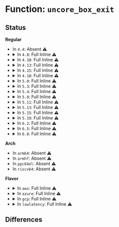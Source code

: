 # Function: <code>uncore_box_exit</code>

## Status
<b>Regular</b>
<ul>
<li>
In <code>4.4</code>: Absent ⚠️
</li>
<li>
<details>
<summary>In <code>4.8</code>: Full Inline ⚠️</summary>

**Collision:** Unique Static

**Inline:** Full

**Transformation:** False

**Instances:**

```
In arch/x86/events/intel/uncore.c (ffffffff810156ab)
Location: arch/x86/events/intel/uncore.h:316
Inline: True
Inline callers:
  - arch/x86/events/intel/uncore.c:uncore_cpu_dying
  - arch/x86/events/intel/uncore.c:uncore_pci_remove
  - arch/x86/events/intel/uncore.c:uncore_pci_probe
  - arch/x86/events/intel/uncore.c:uncore_exit_boxes
```
</details>
</li>
<li>
<details>
<summary>In <code>4.10</code>: Full Inline ⚠️</summary>

**Collision:** Unique Static

**Inline:** Full

**Transformation:** False

**Instances:**

```
In arch/x86/events/intel/uncore.c (ffffffff810154c9)
Location: arch/x86/events/intel/uncore.h:321
Inline: True
Inline callers:
  - arch/x86/events/intel/uncore.c:uncore_event_cpu_offline
  - arch/x86/events/intel/uncore.c:uncore_pci_remove
  - arch/x86/events/intel/uncore.c:uncore_pci_probe
```
</details>
</li>
<li>
<details>
<summary>In <code>4.13</code>: Full Inline ⚠️</summary>

**Collision:** Unique Static

**Inline:** Full

**Transformation:** False

**Instances:**

```
In arch/x86/events/intel/uncore.c (ffffffff81013a01)
Location: arch/x86/events/intel/uncore.h:321
Inline: True
Inline callers:
  - arch/x86/events/intel/uncore.c:uncore_event_cpu_offline
  - arch/x86/events/intel/uncore.c:uncore_pci_remove
  - arch/x86/events/intel/uncore.c:uncore_pci_probe
```
</details>
</li>
<li>
<details>
<summary>In <code>4.15</code>: Full Inline ⚠️</summary>

**Collision:** Unique Static

**Inline:** Full

**Transformation:** False

**Instances:**

```
In arch/x86/events/intel/uncore.c (ffffffff81014241)
Location: arch/x86/events/intel/uncore.h:322
Inline: True
Inline callers:
  - arch/x86/events/intel/uncore.c:uncore_event_cpu_offline
  - arch/x86/events/intel/uncore.c:uncore_pci_remove
  - arch/x86/events/intel/uncore.c:uncore_pci_probe
```
</details>
</li>
<li>
<details>
<summary>In <code>4.18</code>: Full Inline ⚠️</summary>

**Collision:** Unique Static

**Inline:** Full

**Transformation:** False

**Instances:**

```
In arch/x86/events/intel/uncore.c (ffffffff81014d79)
Location: arch/x86/events/intel/uncore.h:443
Inline: True
Inline callers:
  - arch/x86/events/intel/uncore.c:uncore_event_cpu_offline
  - arch/x86/events/intel/uncore.c:uncore_pci_remove
  - arch/x86/events/intel/uncore.c:uncore_pci_probe
```
</details>
</li>
<li>
<details>
<summary>In <code>5.0</code>: Full Inline ⚠️</summary>

**Collision:** Unique Static

**Inline:** Full

**Transformation:** False

**Instances:**

```
In arch/x86/events/intel/uncore.c (ffffffff81015489)
Location: arch/x86/events/intel/uncore.h:460
Inline: True
Inline callers:
  - arch/x86/events/intel/uncore.c:uncore_event_cpu_offline
  - arch/x86/events/intel/uncore.c:uncore_event_cpu_offline
  - arch/x86/events/intel/uncore.c:uncore_pci_remove
  - arch/x86/events/intel/uncore.c:uncore_pci_remove
  - arch/x86/events/intel/uncore.c:uncore_pci_probe
  - arch/x86/events/intel/uncore.c:uncore_pci_probe
```
</details>
</li>
<li>
<details>
<summary>In <code>5.3</code>: Full Inline ⚠️</summary>

**Collision:** Unique Static

**Inline:** Full

**Transformation:** False

**Instances:**

```
In arch/x86/events/intel/uncore.c (ffffffff81016845)
Location: arch/x86/events/intel/uncore.h:482
Inline: True
Inline callers:
  - arch/x86/events/intel/uncore.c:uncore_box_unref
  - arch/x86/events/intel/uncore.c:uncore_box_unref
  - arch/x86/events/intel/uncore.c:uncore_pci_remove
  - arch/x86/events/intel/uncore.c:uncore_pci_remove
  - arch/x86/events/intel/uncore.c:uncore_pci_probe
  - arch/x86/events/intel/uncore.c:uncore_pci_probe
```
</details>
</li>
<li>
<details>
<summary>In <code>5.4</code>: Full Inline ⚠️</summary>

**Collision:** Unique Static

**Inline:** Full

**Transformation:** False

**Instances:**

```
In arch/x86/events/intel/uncore.c (ffffffff810171f5)
Location: arch/x86/events/intel/uncore.h:470
Inline: True
Inline callers:
  - arch/x86/events/intel/uncore.c:uncore_box_unref
  - arch/x86/events/intel/uncore.c:uncore_box_unref
  - arch/x86/events/intel/uncore.c:uncore_pci_remove
  - arch/x86/events/intel/uncore.c:uncore_pci_remove
  - arch/x86/events/intel/uncore.c:uncore_pci_probe
  - arch/x86/events/intel/uncore.c:uncore_pci_probe
```
</details>
</li>
<li>
<details>
<summary>In <code>5.8</code>: Full Inline ⚠️</summary>

**Collision:** Unique Static

**Inline:** Full

**Transformation:** False

**Instances:**

```
In arch/x86/events/intel/uncore.c (ffffffff810186a5)
Location: arch/x86/events/intel/uncore.h:473
Inline: True
Inline callers:
  - arch/x86/events/intel/uncore.c:uncore_box_unref
  - arch/x86/events/intel/uncore.c:uncore_box_unref
  - arch/x86/events/intel/uncore.c:uncore_pci_remove
  - arch/x86/events/intel/uncore.c:uncore_pci_remove
  - arch/x86/events/intel/uncore.c:uncore_pci_probe
  - arch/x86/events/intel/uncore.c:uncore_pci_probe
```
</details>
</li>
<li>
<details>
<summary>In <code>5.11</code>: Full Inline ⚠️</summary>

**Collision:** Unique Static

**Inline:** Full

**Transformation:** False

**Instances:**

```
In arch/x86/events/intel/uncore.c (ffffffff81018d78)
Location: arch/x86/events/intel/uncore.h:510
Inline: True
Inline callers:
  - arch/x86/events/intel/uncore.c:uncore_box_unref
  - arch/x86/events/intel/uncore.c:uncore_box_unref
  - arch/x86/events/intel/uncore.c:uncore_pci_pmu_unregister
  - arch/x86/events/intel/uncore.c:uncore_pci_pmu_unregister
  - arch/x86/events/intel/uncore.c:uncore_pci_pmu_register
  - arch/x86/events/intel/uncore.c:uncore_pci_pmu_register
```
</details>
</li>
<li>
<details>
<summary>In <code>5.13</code>: Full Inline ⚠️</summary>

**Collision:** Unique Static

**Inline:** Full

**Transformation:** False

**Instances:**

```
In arch/x86/events/intel/uncore.c (ffffffff8101a098)
Location: arch/x86/events/intel/uncore.h:523
Inline: True
Inline callers:
  - arch/x86/events/intel/uncore.c:uncore_box_unref
  - arch/x86/events/intel/uncore.c:uncore_box_unref
  - arch/x86/events/intel/uncore.c:uncore_pci_pmu_unregister
  - arch/x86/events/intel/uncore.c:uncore_pci_pmu_unregister
  - arch/x86/events/intel/uncore.c:uncore_pci_pmu_register
  - arch/x86/events/intel/uncore.c:uncore_pci_pmu_register
```
</details>
</li>
<li>
<details>
<summary>In <code>5.15</code>: Full Inline ⚠️</summary>

**Collision:** Unique Static

**Inline:** Full

**Transformation:** False

**Instances:**

```
In arch/x86/events/intel/uncore.c (ffffffff8101c928)
Location: arch/x86/events/intel/uncore.h:524
Inline: True
Inline callers:
  - arch/x86/events/intel/uncore.c:uncore_box_unref
  - arch/x86/events/intel/uncore.c:uncore_box_unref
  - arch/x86/events/intel/uncore.c:uncore_pci_pmu_unregister
  - arch/x86/events/intel/uncore.c:uncore_pci_pmu_unregister
  - arch/x86/events/intel/uncore.c:uncore_pci_pmu_register
  - arch/x86/events/intel/uncore.c:uncore_pci_pmu_register
```
</details>
</li>
<li>
<details>
<summary>In <code>5.19</code>: Full Inline ⚠️</summary>

**Collision:** Unique Static

**Inline:** Full

**Transformation:** False

**Instances:**

```
In arch/x86/events/intel/uncore.c (ffffffff8101f2c8)
Location: arch/x86/events/intel/uncore.h:524
Inline: True
Inline callers:
  - arch/x86/events/intel/uncore.c:uncore_box_unref
  - arch/x86/events/intel/uncore.c:uncore_box_unref
  - arch/x86/events/intel/uncore.c:uncore_pci_pmu_unregister
  - arch/x86/events/intel/uncore.c:uncore_pci_pmu_unregister
  - arch/x86/events/intel/uncore.c:uncore_pci_pmu_register
  - arch/x86/events/intel/uncore.c:uncore_pci_pmu_register
```
</details>
</li>
<li>
<details>
<summary>In <code>6.2</code>: Full Inline ⚠️</summary>

**Collision:** Unique Static

**Inline:** Full

**Transformation:** False

**Instances:**

```
In arch/x86/events/intel/uncore.c (ffffffff810239a8)
Location: arch/x86/events/intel/uncore.h:540
Inline: True
Inline callers:
  - arch/x86/events/intel/uncore.c:uncore_box_unref
  - arch/x86/events/intel/uncore.c:uncore_box_unref
  - arch/x86/events/intel/uncore.c:uncore_pci_pmu_unregister
  - arch/x86/events/intel/uncore.c:uncore_pci_pmu_unregister
  - arch/x86/events/intel/uncore.c:uncore_pci_pmu_register
  - arch/x86/events/intel/uncore.c:uncore_pci_pmu_register
```
</details>
</li>
<li>
<details>
<summary>In <code>6.5</code>: Full Inline ⚠️</summary>

**Collision:** Unique Static

**Inline:** Full

**Transformation:** False

**Instances:**

```
In arch/x86/events/intel/uncore.c (ffffffff810236c8)
Location: arch/x86/events/intel/uncore.h:543
Inline: True
Inline callers:
  - arch/x86/events/intel/uncore.c:uncore_box_unref
  - arch/x86/events/intel/uncore.c:uncore_box_unref
  - arch/x86/events/intel/uncore.c:uncore_pci_pmu_unregister
  - arch/x86/events/intel/uncore.c:uncore_pci_pmu_unregister
  - arch/x86/events/intel/uncore.c:uncore_pci_pmu_register
  - arch/x86/events/intel/uncore.c:uncore_pci_pmu_register
```
</details>
</li>
<li>
<details>
<summary>In <code>6.8</code>: Full Inline ⚠️</summary>

**Collision:** Unique Static

**Inline:** Full

**Transformation:** False

**Instances:**

```
In arch/x86/events/intel/uncore.c (ffffffff810297f8)
Location: arch/x86/events/intel/uncore.h:543
Inline: True
Inline callers:
  - arch/x86/events/intel/uncore.c:uncore_box_unref
  - arch/x86/events/intel/uncore.c:uncore_box_unref
  - arch/x86/events/intel/uncore.c:uncore_pci_pmu_unregister
  - arch/x86/events/intel/uncore.c:uncore_pci_pmu_unregister
  - arch/x86/events/intel/uncore.c:uncore_pci_pmu_register
  - arch/x86/events/intel/uncore.c:uncore_pci_pmu_register
```
</details>
</li>
</ul>
<b>Arch</b>
<ul>
<li>
In <code>arm64</code>: Absent ⚠️
</li>
<li>
In <code>armhf</code>: Absent ⚠️
</li>
<li>
In <code>ppc64el</code>: Absent ⚠️
</li>
<li>
In <code>riscv64</code>: Absent ⚠️
</li>
</ul>
<b>Flavor</b>
<ul>
<li>
<details>
<summary>In <code>aws</code>: Full Inline ⚠️</summary>

**Collision:** Unique Static

**Inline:** Full

**Transformation:** False

**Instances:**

```
In arch/x86/events/intel/uncore.c (ffffffff810171f5)
Location: arch/x86/events/intel/uncore.h:470
Inline: True
Inline callers:
  - arch/x86/events/intel/uncore.c:uncore_box_unref
  - arch/x86/events/intel/uncore.c:uncore_box_unref
  - arch/x86/events/intel/uncore.c:uncore_pci_remove
  - arch/x86/events/intel/uncore.c:uncore_pci_remove
  - arch/x86/events/intel/uncore.c:uncore_pci_probe
  - arch/x86/events/intel/uncore.c:uncore_pci_probe
```
</details>
</li>
<li>
<details>
<summary>In <code>azure</code>: Full Inline ⚠️</summary>

**Collision:** Unique Static

**Inline:** Full

**Transformation:** False

**Instances:**

```
In arch/x86/events/intel/uncore.c (ffffffff81016625)
Location: arch/x86/events/intel/uncore.h:470
Inline: True
Inline callers:
  - arch/x86/events/intel/uncore.c:uncore_box_unref
  - arch/x86/events/intel/uncore.c:uncore_box_unref
  - arch/x86/events/intel/uncore.c:uncore_pci_remove
  - arch/x86/events/intel/uncore.c:uncore_pci_remove
  - arch/x86/events/intel/uncore.c:uncore_pci_probe
  - arch/x86/events/intel/uncore.c:uncore_pci_probe
```
</details>
</li>
<li>
<details>
<summary>In <code>gcp</code>: Full Inline ⚠️</summary>

**Collision:** Unique Static

**Inline:** Full

**Transformation:** False

**Instances:**

```
In arch/x86/events/intel/uncore.c (ffffffff810171b5)
Location: arch/x86/events/intel/uncore.h:470
Inline: True
Inline callers:
  - arch/x86/events/intel/uncore.c:uncore_box_unref
  - arch/x86/events/intel/uncore.c:uncore_box_unref
  - arch/x86/events/intel/uncore.c:uncore_pci_remove
  - arch/x86/events/intel/uncore.c:uncore_pci_remove
  - arch/x86/events/intel/uncore.c:uncore_pci_probe
  - arch/x86/events/intel/uncore.c:uncore_pci_probe
```
</details>
</li>
<li>
<details>
<summary>In <code>lowlatency</code>: Full Inline ⚠️</summary>

**Collision:** Unique Static

**Inline:** Full

**Transformation:** False

**Instances:**

```
In arch/x86/events/intel/uncore.c (ffffffff810173f5)
Location: arch/x86/events/intel/uncore.h:470
Inline: True
Inline callers:
  - arch/x86/events/intel/uncore.c:uncore_box_unref
  - arch/x86/events/intel/uncore.c:uncore_box_unref
  - arch/x86/events/intel/uncore.c:uncore_pci_remove
  - arch/x86/events/intel/uncore.c:uncore_pci_remove
  - arch/x86/events/intel/uncore.c:uncore_pci_probe
  - arch/x86/events/intel/uncore.c:uncore_pci_probe
```
</details>
</li>
</ul>

## Differences
